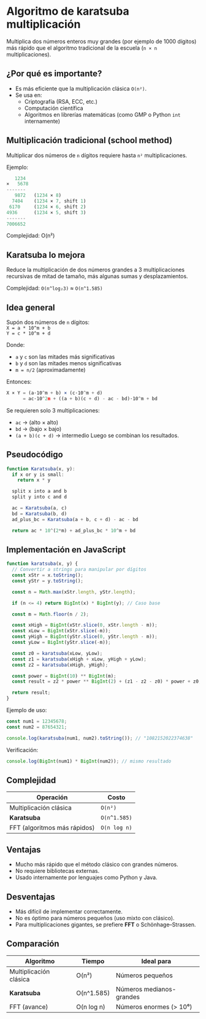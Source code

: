 # **Algoritmo de karatsuba multiplicación**

Multiplica dos números enteros muy grandes (por ejemplo de 1000 dígitos) más rápido que el algoritmo tradicional de la escuela (`n × n` multiplicaciones).



## ¿Por qué es importante?

- Es más eficiente que la multiplicación clásica `O(n²)`.
- Se usa en:
    - Criptografía (RSA, ECC, etc.)
    - Computación científica
    - Algoritmos en librerías matemáticas (como GMP o Python `int` internamente)



## Multiplicación tradicional (school method)

Multiplicar dos números de `n` dígitos requiere hasta `n²` multiplicaciones.

Ejemplo:
```js
   1234
×   5678
-------
   9872   (1234 × 8)
  7404    (1234 × 7, shift 1)
 6170     (1234 × 6, shift 2)
4936      (1234 × 5, shift 3)
-------
7006652
```
Complejidad: O(n²)



## Karatsuba lo mejora

Reduce la multiplicación de dos números grandes a 3 multiplicaciones recursivas de mitad de tamaño, más algunas sumas y desplazamientos.

Complejidad: `O(n^log₂3)` ≈ `O(n^1.585)`



## Idea general

Supón dos números de `n` dígitos:  
`X = a * 10^m + b`  
`Y = c * 10^m + d`

Donde:
- `a` y `c` son las mitades más significativas
- `b` y `d` son las mitades menos significativas
- `m = n/2` (aproximadamente)

Entonces:
```js
X × Y = (a·10^m + b) × (c·10^m + d)
      = ac·10^2m + ((a + b)(c + d) - ac - bd)·10^m + bd
```
Se requieren solo 3 multiplicaciones:
- `ac` → (alto × alto)
- `bd` → (bajo × bajo)
- `(a + b)(c + d)` → intermedio
Luego se combinan los resultados.



## Pseudocódigo

```js
function Karatsuba(x, y):
  if x or y is small:
    return x * y

  split x into a and b
  split y into c and d

  ac = Karatsuba(a, c)
  bd = Karatsuba(b, d)
  ad_plus_bc = Karatsuba(a + b, c + d) - ac - bd

  return ac * 10^(2*m) + ad_plus_bc * 10^m + bd
```



## Implementación en JavaScript

```js
function karatsuba(x, y) {
  // Convertir a strings para manipular por dígitos
  const xStr = x.toString();
  const yStr = y.toString();

  const n = Math.max(xStr.length, yStr.length);

  if (n <= 4) return BigInt(x) * BigInt(y); // Caso base

  const m = Math.floor(n / 2);

  const xHigh = BigInt(xStr.slice(0, xStr.length - m));
  const xLow = BigInt(xStr.slice(-m));
  const yHigh = BigInt(yStr.slice(0, yStr.length - m));
  const yLow = BigInt(yStr.slice(-m));

  const z0 = karatsuba(xLow, yLow);
  const z1 = karatsuba(xHigh + xLow, yHigh + yLow);
  const z2 = karatsuba(xHigh, yHigh);

  const power = BigInt(10) ** BigInt(m);
  const result = z2 * power ** BigInt(2) + (z1 - z2 - z0) * power + z0;

  return result;
}
```

Ejemplo de uso:
```js
const num1 = 12345678;
const num2 = 87654321;

console.log(karatsuba(num1, num2).toString()); // "1082152022374638"
```

Verificación:
```js
console.log(BigInt(num1) * BigInt(num2)); // mismo resultado
```



## Complejidad

| Operación                    | Costo        |
| ---------------------------- | ------------ |
| Multiplicación clásica       | `O(n²)`      |
| **Karatsuba**                | `O(n^1.585)` |
| FFT (algoritmos más rápidos) | `O(n log n)` |



## Ventajas

- Mucho más rápido que el método clásico con grandes números.    
- No requiere bibliotecas externas.
- Usado internamente por lenguajes como Python y Java.



## Desventajas

- Más difícil de implementar correctamente.
- No es óptimo para números pequeños (uso mixto con clásico).
- Para multiplicaciones gigantes, se prefiere **FFT** o Schönhage–Strassen.



## Comparación

|Algoritmo|Tiempo|Ideal para|
|---|---|---|
|Multiplicación clásica|O(n²)|Números pequeños|
|**Karatsuba**|O(n^1.585)|Números medianos-grandes|
|FFT (avance)|O(n log n)|Números enormes (> 10⁶)|